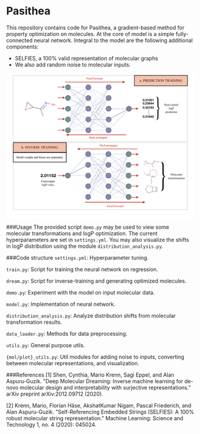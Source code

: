 # Pasithea

This repository contains code for Pasithea, a gradient-based method for property optimization on molecules. At the core of model is a simple fully-connected neural network. Integral to the model are the following additional components:
* SELFIES, a 100% valid representation of molecular graphs
* We also add random noise to molecular inputs.

<img align="center" src="./images/concept.pdf"/>

###Usage
The provided script `demo.py` may be used to view some molecular transformations and logP optimization. The current hyperparameters are set in `settings.yml`. You may also visualize the shifts in logP distribution using the module `distribution_analysis.py`.

###Code structure
`settings.yml`: Hyperparameter tuning.

`train.py`: Script for training the neural network on regression.

`dream.py`: Script for inverse-training and generating optimized molecules.

`demo.py`: Experiment with the model on input molecular data.

`model.py`: Implementation of neural network.

`distribution_analysis.py`: Analyze distribution shifts from molecular transformation results.

`data_loader.py`: Methods for data preprocessing.

`utils.py`: General purpose utils.

`{mol/plot}_utils.py`: Util modules for adding noise to inputs, converting between molecular representations, and visualization. 



###References
[1] Shen, Cynthia, Mario Krenn, Sagi Eppel, and Alan Aspuru-Guzik. "Deep Molecular Dreaming: Inverse machine learning for de-novo molecular design and interpretability with surjective representations." arXiv preprint arXiv:2012.09712 (2020).

[2] Krenn, Mario, Florian Häse, AkshatKumar Nigam, Pascal Friederich, and Alan Aspuru-Guzik. "Self-Referencing Embedded Strings (SELFIES): A 100% robust molecular string representation." Machine Learning: Science and Technology 1, no. 4 (2020): 045024.
